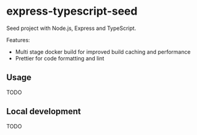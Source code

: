 # express-typescript-seed

Seed project with Node.js, Express and TypeScript.

Features:

- Multi stage docker build for improved build caching and performance
- Prettier for code formatting and lint

## Usage

TODO

## Local development

TODO
